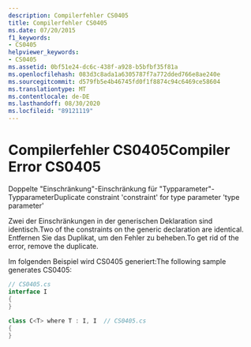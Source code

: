 ```yaml
---
description: Compilerfehler CS0405
title: Compilerfehler CS0405
ms.date: 07/20/2015
f1_keywords:
- CS0405
helpviewer_keywords:
- CS0405
ms.assetid: 0bf51e24-dc6c-438f-a928-b5bfbf35f81a
ms.openlocfilehash: 083d3c8ada1a6305787f7a772dded766e8ae240e
ms.sourcegitcommit: d579fb5e4b46745fd0f1f8874c94c6469ce58604
ms.translationtype: MT
ms.contentlocale: de-DE
ms.lasthandoff: 08/30/2020
ms.locfileid: "89121119"
---
```

# <a name="compiler-error-cs0405"></a><span data-ttu-id="b97a1-103">Compilerfehler CS0405</span><span class="sxs-lookup"><span data-stu-id="b97a1-103">Compiler Error CS0405</span></span>
<span data-ttu-id="b97a1-104">Doppelte "Einschränkung"-Einschränkung für "Typparameter"-Typparameter</span><span class="sxs-lookup"><span data-stu-id="b97a1-104">Duplicate constraint 'constraint' for type parameter 'type parameter'</span></span>  
  
 <span data-ttu-id="b97a1-105">Zwei der Einschränkungen in der generischen Deklaration sind identisch.</span><span class="sxs-lookup"><span data-stu-id="b97a1-105">Two of the constraints on the generic declaration are identical.</span></span> <span data-ttu-id="b97a1-106">Entfernen Sie das Duplikat, um den Fehler zu beheben.</span><span class="sxs-lookup"><span data-stu-id="b97a1-106">To get rid of the error, remove the duplicate.</span></span>  
  
 <span data-ttu-id="b97a1-107">Im folgenden Beispiel wird CS0405 generiert:</span><span class="sxs-lookup"><span data-stu-id="b97a1-107">The following sample generates CS0405:</span></span>  
  
```csharp  
// CS0405.cs  
interface I  
{  
}  
  
class C<T> where T : I, I  // CS0405.cs  
{  
}  
```
